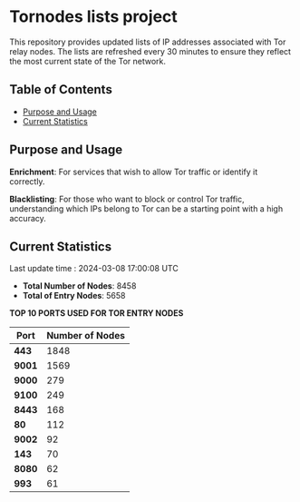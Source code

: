 # Tornodes lists project

This repository provides updated lists of IP addresses associated with Tor relay nodes. The lists are refreshed every 30 minutes to ensure they reflect the most current state of the Tor network.

## Table of Contents

- [Purpose and Usage](#purpose-and-usage)
- [Current Statistics](#current-statistics)


## Purpose and Usage

**Enrichment**: For services that wish to allow Tor traffic or identify it correctly.

**Blacklisting**: For those who want to block or control Tor traffic, understanding which IPs belong to Tor can be a starting point with a high accuracy.

## Current Statistics

Last update time : 2024-03-08 17:00:08 UTC

- **Total Number of Nodes**: 8458
- **Total of Entry Nodes**: 5658

**TOP 10 PORTS USED FOR TOR ENTRY NODES**

| **Port** | **Number of Nodes** |
|------|-----------------|
| **443**   | 1848  |
| **9001**   | 1569  |
| **9000**   | 279  |
| **9100**   | 249  |
| **8443**   | 168  |
| **80**   | 112  |
| **9002**   | 92  |
| **143**   | 70  |
| **8080**   | 62  |
| **993**   | 61  |

